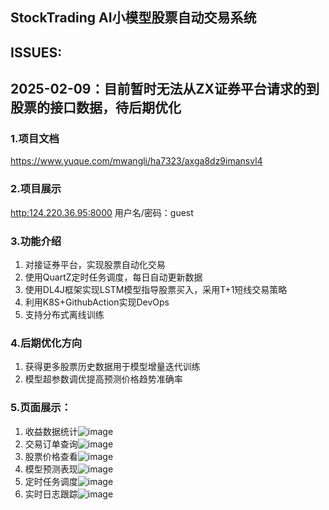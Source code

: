 ## StockTrading AI小模型股票自动交易系统

## ISSUES:
## 2025-02-09：目前暂时无法从ZX证券平台请求的到股票的接口数据，待后期优化

### 1.项目文档 
https://www.yuque.com/mwangli/ha7323/axga8dz9imansvl4

### 2.项目展示
[http:124.220.36.95:8000](http:124.220.36.95:8000) 用户名/密码：guest

### 3.功能介绍
1. 对接证券平台，实现股票自动化交易
2. 使用QuartZ定时任务调度，每日自动更新数据
3. 使用DL4J框架实现LSTM模型指导股票买入，采用T+1短线交易策略
4. 利用K8S+GithubAction实现DevOps
5. 支持分布式离线训练

### 4.后期优化方向
1. 获得更多股票历史数据用于模型增量迭代训练
2. 模型超参数调优提高预测价格趋势准确率

### 5.页面展示：
1. 收益数据统计![image](https://github.com/mwangli/stock-trading/assets/48406369/4b22cc32-c6b9-4a9d-a9df-c29f65a4a5bb)
2. 交易订单查询![image](https://github.com/mwangli/stock-trading/assets/48406369/bd16016b-4085-413d-a609-1643922616c9)
3. 股票价格查看![image](https://github.com/mwangli/stock-trading/assets/48406369/e080bff3-cc17-4fa3-b642-9a9ea8d3b241)
4. 模型预测表现![image](https://github.com/mwangli/stock-trading/assets/48406369/8d6272ac-773f-4a7d-9993-faf0694f9707)
5. 定时任务调度![image](https://github.com/mwangli/stock-trading/assets/48406369/bb10ea48-2f1a-401d-bca4-823d51e8f5bc)
6. 实时日志跟踪![image](https://github.com/mwangli/stock-trading/assets/48406369/4aaf1d15-6049-4913-b972-c7b6146dbf66)

